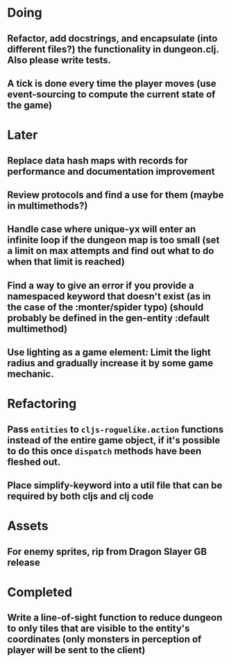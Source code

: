 # Doing

## Refactor, add docstrings, and encapsulate (into different files?) the functionality in dungeon.clj. Also please write tests.

## A tick is done every time the player moves (use event-sourcing to compute the current state of the game)

# Later

## Replace data hash maps with records for performance and documentation improvement

## Review protocols and find a use for them (maybe in multimethods?)

## Handle case where unique-yx will enter an infinite loop if the dungeon map is too small (set a limit on max attempts and find out what to do when that limit is reached)

## Find a way to give an error if you provide a namespaced keyword that doesn't exist (as in the case of the :monter/spider typo) (should probably be defined in the gen-entity :default multimethod)

## Use lighting as a game element: Limit the light radius and gradually increase it by some game mechanic.


# Refactoring

## Pass `entities` to `cljs-roguelike.action` functions instead of the entire game object, if it's possible to do this once `dispatch` methods have been fleshed out.

## Place simplify-keyword into a util file that can be required by both cljs and clj code


# Assets

## For enemy sprites, rip from Dragon Slayer GB release

# Completed

## Write a line-of-sight function to reduce dungeon to only tiles that are visible to the entity's coordinates (only monsters in perception of player will be sent to the client)

